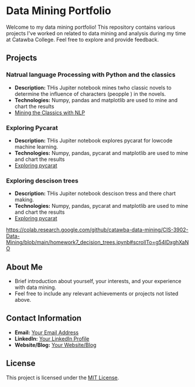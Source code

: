 # Data Mining Portfolio

Welcome to my data mining portfolio! This repository contains various projects I've worked on related to data mining and analysis during my time at Catawba College. Feel free to explore and provide feedback.

## Projects

### Natrual language Processing with Python and the classics
- **Description:** THis Jupiter notebook mines twho classic novels to determine the influence of characters (peopple ) in the novels.
- **Technologies:** Numpy, pandas and matplotlib are used to mine and chart the results
- <a href="https://githubtocolab.com/jacobscannell47/Data-Mining/blob/main/Chapter_1_HW%20(1).ipynb"> Mining the Classics with NLP</a>

### Exploring Pycarat
- **Description:** THis Jupiter notebook explores pycarat for lowcode machine learning. 
- **Technologies:** Numpy, pandas, pycarat and matplotlib are used to mine and chart the results
- <a href="https://colab.research.google.com/github/jacobscannell47/Data-Mining/blob/main/pycaret_multiclass_classification%20%281%29.ipynb"> Exploring pycarat</a>



### Exploring descison trees
- **Description:** THis Jupiter notebook descison tress and there chart making. 
- **Technologies:** Numpy, pandas, pycarat and matplotlib are used to mine and chart the results
- <a href="https://colab.research.google.com/github/catawba-data-mining/CIS-3902-Data-Mining/blob/main/homework7_decision_trees.ipynb#scrollTo=g54lDxghXaNO"> Exploring pycarat</a>



https://colab.research.google.com/github/catawba-data-mining/CIS-3902-Data-Mining/blob/main/homework7_decision_trees.ipynb#scrollTo=g54lDxghXaNO
## About Me
- Brief introduction about yourself, your interests, and your experience with data mining.
- Feel free to include any relevant achievements or projects not listed above.

## Contact Information
- **Email:** [Your Email Address](mailto:youremail@example.com)
- **LinkedIn:** [Your LinkedIn Profile](https://www.linkedin.com/in/yourprofile)
- **Website/Blog:** [Your Website/Blog](https://yourwebsite.com)

## License
This project is licensed under the [MIT License](LICENSE).
